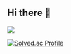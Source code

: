 ## Hi there 👋

![](https://github-profile-summary-cards.vercel.app/api/cards/profile-details?username=notitle12&theme=nord_dark)

[![Solved.ac Profile](http://mazassumnida.wtf/api/v2/generate_badge?boj=huisu)](https://solved.ac/huisu/)

<!--
**notitle12/notitle12** is a ✨ _special_ ✨ repository because its `README.md` (this file) appears on your GitHub profile.

Here are some ideas to get you started:

- 🔭 I’m currently working on ...
- 🌱 I’m currently learning ...
- 👯 I’m looking to collaborate on ...
- 🤔 I’m looking for help with ...
- 💬 Ask me about ...
- 📫 How to reach me: ...
- 😄 Pronouns: ...
- ⚡ Fun fact: ...
-->
